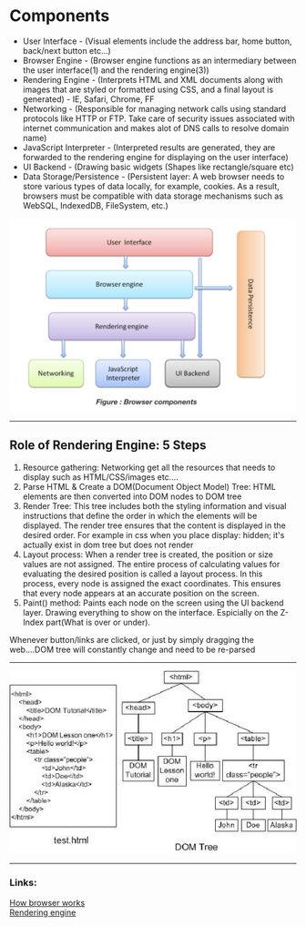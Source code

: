 # Components

- User Interface - (Visual elements include the address bar, home button, back/next button etc...)
- Browser Engine - (Browser engine functions as an intermediary between the user interface(1) and the rendering engine(3))
- Rendering Engine - (Interprets HTML and XML documents along with images that are styled or formatted using CSS, and a final layout is generated) - IE, Safari, Chrome, FF
- Networking - (Responsible for managing network calls using standard protocols like HTTP or FTP. Take care of security issues associated with internet communication and makes alot of DNS calls to resolve domain name)
- JavaScript Interpreter - (Interpreted results are generated, they are forwarded to the rendering engine for displaying on the user interface)
- UI Backend - (Drawing basic widgets (Shapes like rectangle/square etc)
- Data Storage/Persistence - (Persistent layer: A web browser needs to store various types of data locally, for example, cookies. As a result, browsers must be compatible with data storage mechanisms such as WebSQL, IndexedDB, FileSystem, etc.)

![alt text](../images/browser.png)

---

## Role of Rendering Engine: 5 Steps

1. Resource gathering: Networking get all the resources that needs to display such as HTML/CSS/images etc....
2. Parse HTML & Create a DOM(Document Object Model) Tree: HTML elements are then converted into DOM nodes to DOM tree
3. Render Tree: This tree includes both the styling information and visual instructions that define the order in which the elements will be displayed. The render tree ensures that the content is displayed in the desired order. For example in css when you place display: hidden; it's actually exist in dom tree but does not render
4. Layout process: When a render tree is created, the position or size values are not assigned. The entire process of calculating values for evaluating the desired position is called a layout process. In this process, every node is assigned the exact coordinates. This ensures that every node appears at an accurate position on the screen.
5. Paint() method: Paints each node on the screen using the UI backend layer. Drawing everything to show on the interface. Espicially on the Z-Index part(What is over or under).

Whenever button/links are clicked, or just by simply dragging the web....DOM tree will constantly change and need to be re-parsed

---

![alt text](../images/Dom-Tree-of-An-Example-Web-Page.png)

---

### Links: 

[How browser works](https://www.html5rocks.com/en/tutorials/internals/howbrowserswork/)  
[Rendering engine](https://www.browserstack.com/guide/browser-rendering-engine)